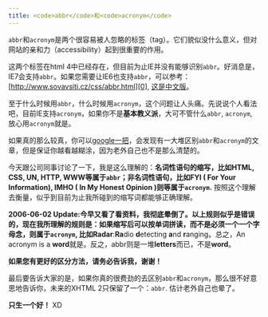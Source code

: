 ```yaml
---
title: <code>abbr</code>和<code>acronym</code>
---
```

`abbr`和`acronym`是两个很容易被人忽略的标签（tag）。它们貌似没什么意义，但对网站的亲和力（accessibility）起到很重要的作用。

这两个标签在html 4中已经存在，但目前为止IE并没有能够识别`abbr`。好消息是，IE7会支持`abbr`。如果您需要让IE6也支持`abbr`，可以参考：[http://www.sovavsiti.cz/css/abbr.html][0], [这是中文版][1]。

至于什么时候用`abbr`，什么时候用`acronym`，这个问题让人头痛。先说说个人看法吧，目前IE支持`acronym`，如果你不是**基本教义派**，大可不管什么`abbr`, `acronym`, 放心用`acronym`就是。

如果真的那么较真，你可以[google一把][2]，会发现有一大堆区别`abbr`和`acronym`的文章，但是保证你越看越糊涂，因为老外自己也不是那么清楚的。

今天跟公司同事讨论了一下，我是这么理解的：**名词性语句的缩写，比如HTML, CSS, UN, HTTP, WWW等属于`abbr`；非名词性语句，比如FYI ( For Your Information), IMHO ( In My Honest Opinion )则等属于`acronym`.** 按照这个理解去衡量，似乎到目前为止我所碰到的缩写词都能够正确理解。

**2006-06-02 Update:**今早又看了看资料，我彻底晕倒了。以上规则似乎是错误的，现在我所理解的规则是：如果缩写后可以按单词拼读，而不是必须一个一个字母念，则属于`acronym`, 比如**Radar**:**Ra**dio **d**etecting **a**nd **r**anging。总之，An acronym is a **word**就是。反之，abbr则是一堆**letters**而已，不是**word**。

**如果您有更好的区分方法，请务必告诉我，谢谢！**

最后要告诉大家的是，如果你真的很费劲的去区别`abbr`和`acronym`，那么很不好意思地告诉你，未来的XHTML 2只保留了一个：`abbr`. 估计老外自己也晕了。

**只生一个好！** XD

[0]: http://www.sovavsiti.cz/css/abbr.html
[1]: http://www.w3cn.org/article/translate/2005/115.html
[2]: http://www.google.cn/search?hl=zh-CN&newwindow=1&q=abbr+acronym&btnG=%E6%90%9C%E7%B4%A2&meta=